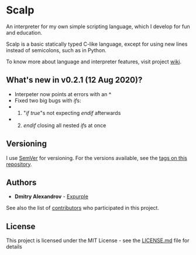 # Scalp

An interpreter for my own simple scripting language, which I develop for fun and education.

Scalp is a basic statically typed C-like language, except for using new lines instead of semicolons, such as in Python.

To know more about language and interpreter features, visit project [wiki](https://github.com/Expurple/Scalp/wiki).

## What's new in v0.2.1 (12 Aug 2020)?

* Interpeter now points at errors with an **^**
* Fixed two big bugs with *if*s:
* 1) "*if true*"s not expecting *endif* afterwards
* 2) *endif* closing all nested *if*s at once

## Versioning

I use [SemVer](http://semver.org/) for versioning. For the versions available, see the [tags on this repository](https://github.com/Expurple/Scalp/tags). 

## Authors

* **Dmitry Alexandrov** - [Expurple](https://github.com/Expurple)

See also the list of [contributors](https://github.com/your/project/contributors) who participated in this project.

## License

This project is licensed under the MIT License - see the [LICENSE.md](LICENSE.md) file for details
